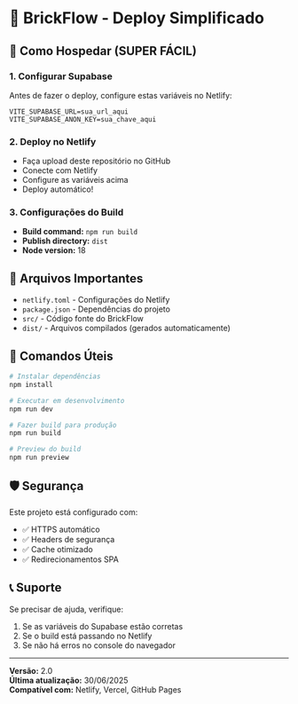 # 🧱 BrickFlow - Deploy Simplificado

## 🚀 Como Hospedar (SUPER FÁCIL)

### 1. Configurar Supabase
Antes de fazer o deploy, configure estas variáveis no Netlify:

```
VITE_SUPABASE_URL=sua_url_aqui
VITE_SUPABASE_ANON_KEY=sua_chave_aqui
```

### 2. Deploy no Netlify
- Faça upload deste repositório no GitHub
- Conecte com Netlify
- Configure as variáveis acima
- Deploy automático!

### 3. Configurações do Build
- **Build command:** `npm run build`
- **Publish directory:** `dist`
- **Node version:** 18

## 📁 Arquivos Importantes

- `netlify.toml` - Configurações do Netlify
- `package.json` - Dependências do projeto
- `src/` - Código fonte do BrickFlow
- `dist/` - Arquivos compilados (gerados automaticamente)

## 🔧 Comandos Úteis

```bash
# Instalar dependências
npm install

# Executar em desenvolvimento
npm run dev

# Fazer build para produção
npm run build

# Preview do build
npm run preview
```

## 🛡️ Segurança

Este projeto está configurado com:
- ✅ HTTPS automático
- ✅ Headers de segurança
- ✅ Cache otimizado
- ✅ Redirecionamentos SPA

## 📞 Suporte

Se precisar de ajuda, verifique:
1. Se as variáveis do Supabase estão corretas
2. Se o build está passando no Netlify
3. Se não há erros no console do navegador

---

**Versão:** 2.0  
**Última atualização:** 30/06/2025  
**Compatível com:** Netlify, Vercel, GitHub Pages

